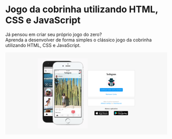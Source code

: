 # Jogo da cobrinha utilizando HTML, CSS e JavaScript
<p>
    Já pensou em criar seu próprio jogo do zero?<br /> 
    Aprenda a desenvolver de forma simples o clássico jogo da cobrinha utilizando HTML, CSS e JavaScript.
</p>

![pg-instagram](img/pg-instagram.png)
